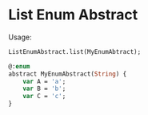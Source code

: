 # List Enum Abstract

Usage:
```haxe
ListEnumAbstract.list(MyEnumAbtract);

@:enum
abstract MyEnumAbstract(String) {
	var A = 'a';
	var B = 'b';
	var C = 'c';
}
```
